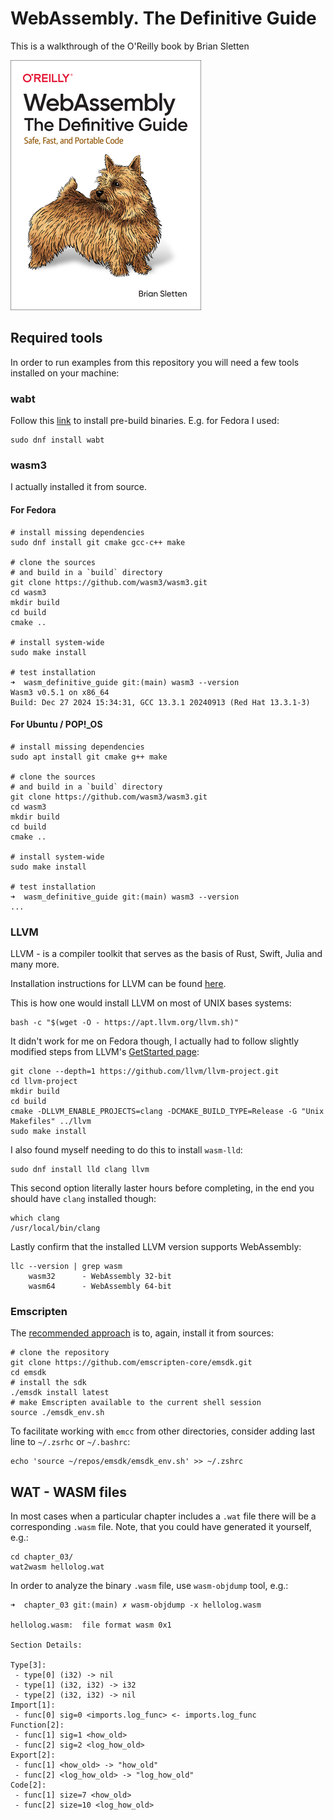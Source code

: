 # WebAssembly. The Definitive Guide

This is a walkthrough of the O'Reilly book by Brian Sletten

![WebAssembly the Definitive Guide](images/wasm_book.png)

## Required tools

In order to run examples from this repository you will need a few tools installed on your machine:

### wabt

Follow this [link](https://github.com/WebAssembly/wabt?tab=readme-ov-file#installing-prebuilt-binaries) to install
pre-build binaries. E.g. for Fedora I used:

```shell
sudo dnf install wabt
```

### wasm3

I actually installed it from source.

#### For Fedora

```shell
# install missing dependencies
sudo dnf install git cmake gcc-c++ make

# clone the sources
# and build in a `build` directory
git clone https://github.com/wasm3/wasm3.git
cd wasm3
mkdir build
cd build
cmake ..

# install system-wide
sudo make install

# test installation
➜  wasm_definitive_guide git:(main) wasm3 --version                               
Wasm3 v0.5.1 on x86_64
Build: Dec 27 2024 15:34:31, GCC 13.3.1 20240913 (Red Hat 13.3.1-3)
```

#### For Ubuntu / POP!_OS


```shell
# install missing dependencies
sudo apt install git cmake g++ make

# clone the sources
# and build in a `build` directory
git clone https://github.com/wasm3/wasm3.git
cd wasm3
mkdir build
cd build
cmake ..

# install system-wide
sudo make install

# test installation
➜  wasm_definitive_guide git:(main) wasm3 --version                               
...
```

### LLVM

LLVM - is a compiler toolkit that serves as the basis of Rust, Swift, Julia and many more.

Installation instructions for LLVM can be found [here](https://apt.llvm.org/).

This is how one would install LLVM on most of UNIX bases systems:

```shell
bash -c "$(wget -O - https://apt.llvm.org/llvm.sh)"
```

It didn't work for me on Fedora though, I actually had to follow slightly modified steps from LLVM's [GetStarted page](https://clang.llvm.org/get_started.html):

```shell
git clone --depth=1 https://github.com/llvm/llvm-project.git
cd llvm-project
mkdir build
cd build
cmake -DLLVM_ENABLE_PROJECTS=clang -DCMAKE_BUILD_TYPE=Release -G "Unix Makefiles" ../llvm
sudo make install
```

I also found myself needing to do this to install `wasm-lld`:

```shell
sudo dnf install lld clang llvm
```

This second option literally laster hours before completing, in the end you should have `clang` installed though:

```shell
which clang
/usr/local/bin/clang
```

Lastly confirm that the installed LLVM version supports WebAssembly:

```shell
llc --version | grep wasm
    wasm32      - WebAssembly 32-bit
    wasm64      - WebAssembly 64-bit
```

### Emscripten 

The [recommended approach](https://emscripten.org/docs/getting_started/downloads.html#installation-instructions-using-the-emsdk-recommended)
is to, again, install it from sources:

```shell
# clone the repository
git clone https://github.com/emscripten-core/emsdk.git
cd emsdk
# install the sdk
./emsdk install latest
# make Emscripten available to the current shell session
source ./emsdk_env.sh
```

To facilitate working with `emcc` from other directories, consider adding last line to `~/.zsrhc` or `~/.bashrc`:

```shell
echo 'source ~/repos/emsdk/emsdk_env.sh' >> ~/.zshrc
```

## WAT - WASM files

In most cases when a particular chapter includes a `.wat` file there will
be a corresponding `.wasm` file. Note, that you could have generated it yourself, e.g.:

```shell
cd chapter_03/
wat2wasm hellolog.wat
```

In order to analyze the binary `.wasm` file, use `wasm-objdump` tool, e.g.:

```shell
➜  chapter_03 git:(main) ✗ wasm-objdump -x hellolog.wasm

hellolog.wasm:  file format wasm 0x1

Section Details:

Type[3]:
 - type[0] (i32) -> nil
 - type[1] (i32, i32) -> i32
 - type[2] (i32, i32) -> nil
Import[1]:
 - func[0] sig=0 <imports.log_func> <- imports.log_func
Function[2]:
 - func[1] sig=1 <how_old>
 - func[2] sig=2 <log_how_old>
Export[2]:
 - func[1] <how_old> -> "how_old"
 - func[2] <log_how_old> -> "log_how_old"
Code[2]:
 - func[1] size=7 <how_old>
 - func[2] size=10 <log_how_old>
 ```
